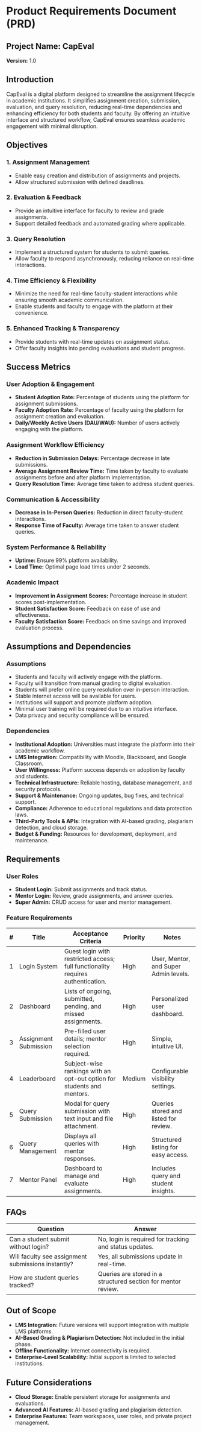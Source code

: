 # Product Requirements Document (PRD)

## Project Name: CapEval

**Version:** 1.0

## Introduction

CapEval is a digital platform designed to streamline the assignment lifecycle in academic institutions. It simplifies assignment creation, submission, evaluation, and query resolution, reducing real-time dependencies and enhancing efficiency for both students and faculty. By offering an intuitive interface and structured workflow, CapEval ensures seamless academic engagement with minimal disruption.

## Objectives

### 1. Assignment Management
- Enable easy creation and distribution of assignments and projects.
- Allow structured submission with defined deadlines.

### 2. Evaluation & Feedback
- Provide an intuitive interface for faculty to review and grade assignments.
- Support detailed feedback and automated grading where applicable.

### 3. Query Resolution
- Implement a structured system for students to submit queries.
- Allow faculty to respond asynchronously, reducing reliance on real-time interactions.

### 4. Time Efficiency & Flexibility
- Minimize the need for real-time faculty-student interactions while ensuring smooth academic communication.
- Enable students and faculty to engage with the platform at their convenience.

### 5. Enhanced Tracking & Transparency
- Provide students with real-time updates on assignment status.
- Offer faculty insights into pending evaluations and student progress.

## Success Metrics

### User Adoption & Engagement
- **Student Adoption Rate:** Percentage of students using the platform for assignment submissions.
- **Faculty Adoption Rate:** Percentage of faculty using the platform for assignment creation and evaluation.
- **Daily/Weekly Active Users (DAU/WAU):** Number of users actively engaging with the platform.

### Assignment Workflow Efficiency
- **Reduction in Submission Delays:** Percentage decrease in late submissions.
- **Average Assignment Review Time:** Time taken by faculty to evaluate assignments before and after platform implementation.
- **Query Resolution Time:** Average time taken to address student queries.

### Communication & Accessibility
- **Decrease in In-Person Queries:** Reduction in direct faculty-student interactions.
- **Response Time of Faculty:** Average time taken to answer student queries.

### System Performance & Reliability
- **Uptime:** Ensure 99% platform availability.
- **Load Time:** Optimal page load times under 2 seconds.

### Academic Impact
- **Improvement in Assignment Scores:** Percentage increase in student scores post-implementation.
- **Student Satisfaction Score:** Feedback on ease of use and effectiveness.
- **Faculty Satisfaction Score:** Feedback on time savings and improved evaluation process.

## Assumptions and Dependencies

### Assumptions
- Students and faculty will actively engage with the platform.
- Faculty will transition from manual grading to digital evaluation.
- Students will prefer online query resolution over in-person interaction.
- Stable internet access will be available for users.
- Institutions will support and promote platform adoption.
- Minimal user training will be required due to an intuitive interface.
- Data privacy and security compliance will be ensured.

### Dependencies
- **Institutional Adoption:** Universities must integrate the platform into their academic workflow.
- **LMS Integration:** Compatibility with Moodle, Blackboard, and Google Classroom.
- **User Willingness:** Platform success depends on adoption by faculty and students.
- **Technical Infrastructure:** Reliable hosting, database management, and security protocols.
- **Support & Maintenance:** Ongoing updates, bug fixes, and technical support.
- **Compliance:** Adherence to educational regulations and data protection laws.
- **Third-Party Tools & APIs:** Integration with AI-based grading, plagiarism detection, and cloud storage.
- **Budget & Funding:** Resources for development, deployment, and maintenance.

## Requirements

### User Roles
- **Student Login:** Submit assignments and track status.
- **Mentor Login:** Review, grade assignments, and answer queries.
- **Super Admin:** CRUD access for user and mentor management.

### Feature Requirements

| #  | Title                 | Acceptance Criteria                                                       | Priority | Notes |
|----|-----------------------|---------------------------------------------------------------------------|----------|-------|
| 1  | Login System          | Guest login with restricted access; full functionality requires authentication. | High     | User, Mentor, and Super Admin levels. |
| 2  | Dashboard             | Lists of ongoing, submitted, pending, and missed assignments.             | High     | Personalized user dashboard. |
| 3  | Assignment Submission | Pre-filled user details; mentor selection required.                      | High     | Simple, intuitive UI. |
| 4  | Leaderboard           | Subject-wise rankings with an opt-out option for students and mentors.    | Medium   | Configurable visibility settings. |
| 5  | Query Submission      | Modal for query submission with text input and file attachment.           | High     | Queries stored and listed for review. |
| 6  | Query Management      | Displays all queries with mentor responses.                               | High     | Structured listing for easy access. |
| 7  | Mentor Panel          | Dashboard to manage and evaluate assignments.                            | High     | Includes query and student insights. |

## FAQs

| Question | Answer |
|----------|--------|
| Can a student submit without login? | No, login is required for tracking and status updates. |
| Will faculty see assignment submissions instantly? | Yes, all submissions update in real-time. |
| How are student queries tracked? | Queries are stored in a structured section for mentor review. |

## Out of Scope
- **LMS Integration:** Future versions will support integration with multiple LMS platforms.
- **AI-Based Grading & Plagiarism Detection:** Not included in the initial phase.
- **Offline Functionality:** Internet connectivity is required.
- **Enterprise-Level Scalability:** Initial support is limited to selected institutions.

## Future Considerations
- **Cloud Storage:** Enable persistent storage for assignments and evaluations.
- **Advanced AI Features:** AI-based grading and plagiarism detection.
- **Enterprise Features:** Team workspaces, user roles, and private project management.
